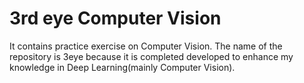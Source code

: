 # 3rd eye Computer Vision
It contains practice exercise on Computer Vision. The name of the repository is 3eye because it is completed developed to enhance my knowledge in Deep Learning(mainly Computer Vision).
